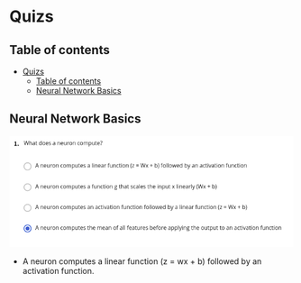 # Quizs
## Table of contents

- [Quizs](#quizs)
  - [Table of contents](#table-of-contents)
  - [Neural Network Basics](#neural-network-basics)


## Neural Network Basics
![](figures_quiz/01.png)

  - A neuron computes a linear function (z = wx + b) followed by an activation function.


